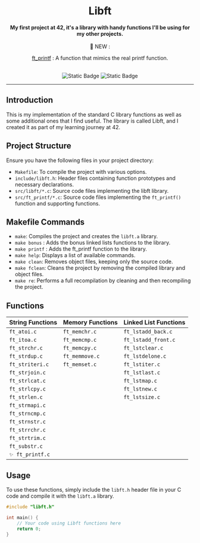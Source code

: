 <div align="center">

  <h1>Libft</h1>
  <b>My first project at 42, it's a library with handy functions I'll be using for my other projects.</b>
  <br>
  <br>
  <center><b1>🤖 NEW : </b1></center>
  
  [ft_printf](https://github.com/ael-mank/ft_printf)  : A function that mimics the real printf function.
  <br>
  <br>
   
  ![Static Badge](https://img.shields.io/badge/Score-%3125%2F100-green?style=for-the-badge&logo=42&labelColor=%23323030&color=%2381D2C7)
  ![Static Badge](https://img.shields.io/badge/Language-green?style=for-the-badge&logo=C&labelColor=%23323030&color=%2381D2C7)


---

</div>

## Introduction

This is my implementation of the standard C library functions as well as some additional ones that I find useful. The library is called Libft, and I created it as part of my learning journey at 42.

## Project Structure

Ensure you have the following files in your project directory:

- `Makefile`: To compile the project with various options.
- `include/libft.h`: Header files containing function prototypes and necessary declarations.
- `src/libft/*.c`: Source code files implementing the libft library.
- `src/ft_printf/*.c`: Source code files implementing the `ft_printf()` function and supporting functions.

## Makefile Commands

- `make`: Compiles the project and creates the `libft.a` library.
- `make bonus` : Adds the bonus linked lists functions to the library.
- `make printf` : Adds the ft_printf function to the library.
- `make help`: Displays a list of available commands.
- `make clean`: Removes object files, keeping only the source code.
- `make fclean`: Cleans the project by removing the compiled library and object files.
- `make re`: Performs a full recompilation by cleaning and then recompiling the project.

## Functions

| String Functions | Memory Functions | Linked List Functions |
| ---------------- | ---------------- | --------------------- |
| `ft_atoi.c`      | `ft_memchr.c`    | `ft_lstadd_back.c`    |
| `ft_itoa.c`      | `ft_memcmp.c`    | `ft_lstadd_front.c`   |
| `ft_strchr.c`    | `ft_memcpy.c`    | `ft_lstclear.c`       |
| `ft_strdup.c`    | `ft_memmove.c`   | `ft_lstdelone.c`      |
| `ft_striteri.c`  | `ft_memset.c`    | `ft_lstiter.c`        |
| `ft_strjoin.c`   |                  | `ft_lstlast.c`        |
| `ft_strlcat.c`   |                  | `ft_lstmap.c`         |
| `ft_strlcpy.c`   |                  | `ft_lstnew.c`         |
| `ft_strlen.c`    |                  | `ft_lstsize.c`        |
| `ft_strmapi.c`   |                  |                       |
| `ft_strncmp.c`   |                  |                       |
| `ft_strnstr.c`   |                  |                       |
| `ft_strrchr.c`   |                  |                       |
| `ft_strtrim.c`   |                  |                       |
| `ft_substr.c`    |                  |                       |
| `✨ ft_printf.c` |                  |                       |

## Usage

To use these functions, simply include the `libft.h` header file in your C code and compile it with the `libft.a` library.

```c
#include "libft.h"

int main() {
    // Your code using Libft functions here
    return 0;
}
```
